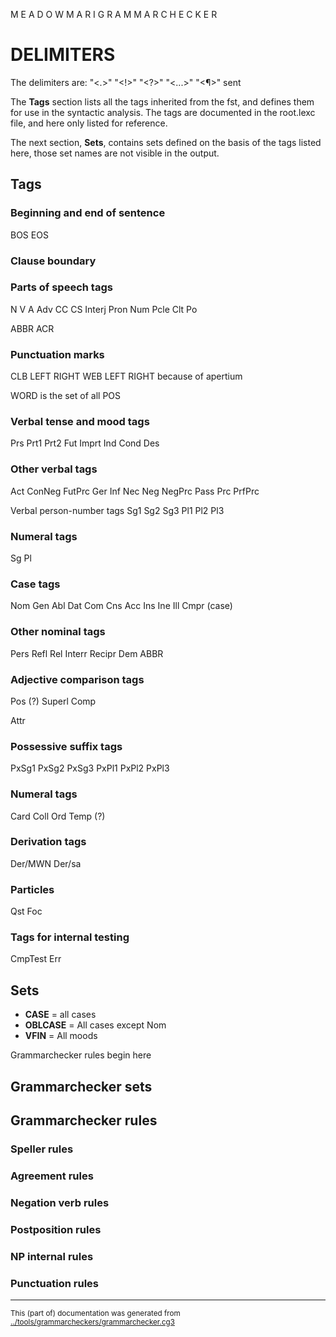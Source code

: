 
M E A D O W   M A R I   G R A M M A R   C H E C K E R









# DELIMITERS

The delimiters are: "<.>" "<!>" "<?>" "<...>" "<¶>" sent




The **Tags** section lists all the tags inherited from the fst, and defines them for
use in the syntactic analysis.
The tags are documented in the root.lexc file, and here only listed for reference.

The next section, **Sets**, contains sets defined
on the basis of the tags listed here, those set names are not visible in the output.





## Tags



### Beginning and end of sentence

BOS
EOS

### Clause boundary


### Parts of speech tags

N
V
A
Adv
CC
CS
Interj
Pron
Num
Pcle
Clt
Po

ABBR
ACR

### Punctuation marks

CLB
LEFT
RIGHT
WEB
LEFT RIGHT because of apertium

WORD is the set of all POS

### Verbal tense and mood tags
Prs
Prt1
Prt2
Fut
Imprt
Ind
Cond
Des

### Other verbal tags
Act
ConNeg
FutPrc
Ger
Inf
Nec
Neg
NegPrc
Pass
Prc
PrfPrc

Verbal person-number tags
Sg1
Sg2
Sg3
Pl1
Pl2
Pl3


### Numeral tags

Sg
Pl

### Case tags

Nom
Gen
Abl
Dat
Com
Cns
Acc
Ins
Ine
Ill
Cmpr (case)

### Other nominal tags

Pers
Refl
Rel
Interr
Recipr
Dem
ABBR

### Adjective comparison tags

Pos (?)
Superl
Comp

Attr

### Possessive suffix tags

PxSg1
PxSg2
PxSg3
PxPl1
PxPl2
PxPl3

### Numeral tags

Card
Coll
Ord
Temp (?)

### Derivation tags
Der/MWN
Der/sa

### Particles
Qst
Foc


### Tags for internal testing
CmpTest
Err

## Sets

* **CASE** = all cases
* **OBLCASE** = All cases except Nom
* **VFIN** = All moods











Grammarchecker rules begin here 



## Grammarchecker sets




## Grammarchecker rules




### Speller rules



### Agreement rules



### Negation verb rules



### Postposition rules





###  NP internal rules


###  Punctuation rules



* * *
<small>This (part of) documentation was generated from [../tools/grammarcheckers/grammarchecker.cg3](http://github.com/giellalt/lang-mhr/blob/main/../tools/grammarcheckers/grammarchecker.cg3)</small>